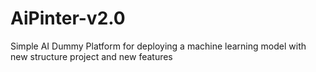 # AiPinter-v2.0
Simple AI Dummy Platform for deploying a machine learning model with new structure project and new features
